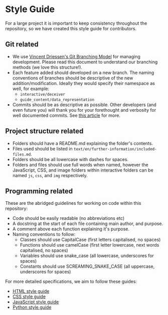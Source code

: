 # Style Guide

For a large project it is important to keep consistency throughout the repository, so we have created this style guide for contributors.

## Git related

- We use [Vincent Driessen's Git Branching Model](http://nvie.com/posts/a-successful-git-branching-model/) for managing development. Please read this document to understand our branching methods (we love this structure!).
- Each feature added should developed on a new branch. The naming conventions of branches should be descriptive of the new addition/modification. Ideally they would specify their namespace as well, for example:
  - `interactive/deceiver`
  - `guide_content/data_representation`
- Commits should be as descriptive as possible. Other developers (and even future you) will thank you for your forethought and verbosity for well documented commits. See [this article](https://robots.thoughtbot.com/5-useful-tips-for-a-better-commit-message) for more.

## Project structure related

- Folders should have a README.md explaining the folder's contents.
- Files used should be listed in `text/en/further-information/included-files.md`.
- Folders should be all lowercase with dashes for spaces.
- Folders and files should use full words when named, however the JavaScript, CSS, and image folders within interactive folders can be named `js`, `css`, and `img` respectively.

## Programming related

These are the abridged guidelines for working on code within this repository:
- Code should be easily readable (no abbreviations etc)
- A docstring at the start of each file containing main author, and purpose.
- A comment above each function explaining it's purpose.
- Naming conventions to follow:
  - Classes should use CapitalCase (first letters capitalised, no spaces)
  - Functions should use camelCase (first letter lowercase, next words capitalised, no spaces)
  - Variables should use snake_case (all lowercase, underscores for spaces)
  - Constants should use SCREAMING_SNAKE_CASE (all uppercase, underscores for spaces)

For more detailed specifications, we aim to follow these guides:
- [HTML style guide](http://codeguide.co/#html)
- [CSS style guide](http://codeguide.co/#css)
- [JavaScript style guide](http://google-styleguide.googlecode.com/svn/trunk/javascriptguide.xml)
- [Python style guide](http://google-styleguide.googlecode.com/svn/trunk/pyguide.html)
